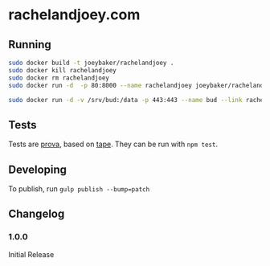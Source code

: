 # rachelandjoey.com


## Running
```bash
sudo docker build -t joeybaker/rachelandjoey .
sudo docker kill rachelandjoey
sudo docker rm rachelandjoey
sudo docker run -d  -p 80:8000 --name rachelandjoey joeybaker/rachelandjoey
```

```bash
sudo docker run -d -v /srv/bud:/data -p 443:443 --name bud --link rachelandjoey:backend joeybaker/bud-tls
```

## Tests
Tests are [prova](https://github.com/azer/prova), based on [tape](https://github.com/substack/tape). They can be run with `npm test`.

## Developing
To publish, run `gulp publish --bump=patch`

## Changelog
### 1.0.0
Initial Release
